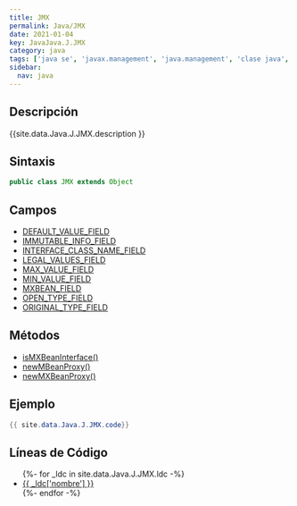 ```yaml
---
title: JMX
permalink: Java/JMX
date: 2021-01-04
key: JavaJava.J.JMX
category: java
tags: ['java se', 'javax.management', 'java.management', 'clase java', 'Java 1.6']
sidebar: 
  nav: java
---
```


## Descripción
{{site.data.Java.J.JMX.description }}

## Sintaxis
~~~java
public class JMX extends Object
~~~

## Campos
* [DEFAULT_VALUE_FIELD](/Java/JMX/DEFAULT_VALUE_FIELD)
* [IMMUTABLE_INFO_FIELD](/Java/JMX/IMMUTABLE_INFO_FIELD)
* [INTERFACE_CLASS_NAME_FIELD](/Java/JMX/INTERFACE_CLASS_NAME_FIELD)
* [LEGAL_VALUES_FIELD](/Java/JMX/LEGAL_VALUES_FIELD)
* [MAX_VALUE_FIELD](/Java/JMX/MAX_VALUE_FIELD)
* [MIN_VALUE_FIELD](/Java/JMX/MIN_VALUE_FIELD)
* [MXBEAN_FIELD](/Java/JMX/MXBEAN_FIELD)
* [OPEN_TYPE_FIELD](/Java/JMX/OPEN_TYPE_FIELD)
* [ORIGINAL_TYPE_FIELD](/Java/JMX/ORIGINAL_TYPE_FIELD)

## Métodos
* [isMXBeanInterface()](/Java/JMX/isMXBeanInterface)
* [newMBeanProxy()](/Java/JMX/newMBeanProxy)
* [newMXBeanProxy()](/Java/JMX/newMXBeanProxy)

## Ejemplo
~~~java
{{ site.data.Java.J.JMX.code}}
~~~

## Líneas de Código
<ul>
{%- for _ldc in site.data.Java.J.JMX.ldc -%}
   <li>
       <a href="{{_ldc['url'] }}">{{ _ldc['nombre'] }}</a>
   </li>
{%- endfor -%}
</ul>
